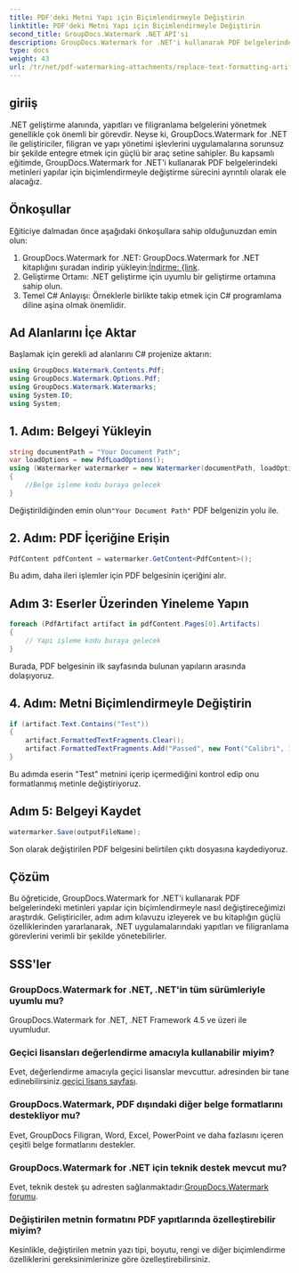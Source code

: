 ```yaml
---
title: PDF'deki Metni Yapı için Biçimlendirmeyle Değiştirin
linktitle: PDF'deki Metni Yapı için Biçimlendirmeyle Değiştirin
second_title: GroupDocs.Watermark .NET API'si
description: GroupDocs.Watermark for .NET'i kullanarak PDF belgelerindeki metinleri biçimlendirmeyle nasıl değiştireceğinizi öğrenin. Belge yönetimini zahmetsizce geliştirin.
type: docs
weight: 43
url: /tr/net/pdf-watermarking-attachments/replace-text-formatting-artifact-pdf/
---
```

## giriiş
.NET geliştirme alanında, yapıtları ve filigranlama belgelerini yönetmek genellikle çok önemli bir görevdir. Neyse ki, GroupDocs.Watermark for .NET ile geliştiriciler, filigran ve yapı yönetimi işlevlerini uygulamalarına sorunsuz bir şekilde entegre etmek için güçlü bir araç setine sahipler. Bu kapsamlı eğitimde, GroupDocs.Watermark for .NET'i kullanarak PDF belgelerindeki metinleri yapılar için biçimlendirmeyle değiştirme sürecini ayrıntılı olarak ele alacağız.
## Önkoşullar
Eğiticiye dalmadan önce aşağıdaki önkoşullara sahip olduğunuzdan emin olun:
1.  GroupDocs.Watermark for .NET: GroupDocs.Watermark for .NET kitaplığını şuradan indirip yükleyin:[İndirme: {link](https://releases.groupdocs.com/Watermark/net/).
2. Geliştirme Ortamı: .NET geliştirme için uyumlu bir geliştirme ortamına sahip olun.
3. Temel C# Anlayışı: Örneklerle birlikte takip etmek için C# programlama diline aşina olmak önemlidir.

## Ad Alanlarını İçe Aktar
Başlamak için gerekli ad alanlarını C# projenize aktarın:
```csharp
using GroupDocs.Watermark.Contents.Pdf;
using GroupDocs.Watermark.Options.Pdf;
using GroupDocs.Watermark.Watermarks;
using System.IO;
using System;
```
## 1. Adım: Belgeyi Yükleyin
```csharp
string documentPath = "Your Document Path";
var loadOptions = new PdfLoadOptions();
using (Watermarker watermarker = new Watermarker(documentPath, loadOptions))
{
    //Belge işleme kodu buraya gelecek
}
```
 Değiştirildiğinden emin olun`"Your Document Path"` PDF belgenizin yolu ile.
## 2. Adım: PDF İçeriğine Erişin
```csharp
PdfContent pdfContent = watermarker.GetContent<PdfContent>();
```
Bu adım, daha ileri işlemler için PDF belgesinin içeriğini alır.
## Adım 3: Eserler Üzerinden Yineleme Yapın
```csharp
foreach (PdfArtifact artifact in pdfContent.Pages[0].Artifacts)
{
    // Yapı işleme kodu buraya gelecek
}
```
Burada, PDF belgesinin ilk sayfasında bulunan yapıların arasında dolaşıyoruz.
## 4. Adım: Metni Biçimlendirmeyle Değiştirin
```csharp
if (artifact.Text.Contains("Test"))
{
    artifact.FormattedTextFragments.Clear();
    artifact.FormattedTextFragments.Add("Passed", new Font("Calibri", 19, FontStyle.Bold), Color.Red, Color.Aqua);
}
```
Bu adımda eserin "Test" metnini içerip içermediğini kontrol edip onu formatlanmış metinle değiştiriyoruz.
## Adım 5: Belgeyi Kaydet
```csharp
watermarker.Save(outputFileName);
```
Son olarak değiştirilen PDF belgesini belirtilen çıktı dosyasına kaydediyoruz.

## Çözüm
Bu öğreticide, GroupDocs.Watermark for .NET'i kullanarak PDF belgelerindeki metinleri yapılar için biçimlendirmeyle nasıl değiştireceğimizi araştırdık. Geliştiriciler, adım adım kılavuzu izleyerek ve bu kitaplığın güçlü özelliklerinden yararlanarak, .NET uygulamalarındaki yapıtları ve filigranlama görevlerini verimli bir şekilde yönetebilirler.
## SSS'ler
### GroupDocs.Watermark for .NET, .NET'in tüm sürümleriyle uyumlu mu?
GroupDocs.Watermark for .NET, .NET Framework 4.5 ve üzeri ile uyumludur.
### Geçici lisansları değerlendirme amacıyla kullanabilir miyim?
 Evet, değerlendirme amacıyla geçici lisanslar mevcuttur. adresinden bir tane edinebilirsiniz.[geçici lisans sayfası](https://purchase.groupdocs.com/temporary-license/).
### GroupDocs.Watermark, PDF dışındaki diğer belge formatlarını destekliyor mu?
Evet, GroupDocs Filigran, Word, Excel, PowerPoint ve daha fazlasını içeren çeşitli belge formatlarını destekler.
### GroupDocs.Watermark for .NET için teknik destek mevcut mu?
 Evet, teknik destek şu adresten sağlanmaktadır:[GroupDocs.Watermark forumu](https://forum.groupdocs.com/c/watermark/19).
### Değiştirilen metnin formatını PDF yapıtlarında özelleştirebilir miyim?
Kesinlikle, değiştirilen metnin yazı tipi, boyutu, rengi ve diğer biçimlendirme özelliklerini gereksinimlerinize göre özelleştirebilirsiniz.